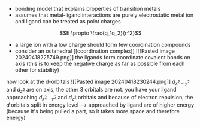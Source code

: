 - bonding model that explains properties of transition metals
- assumes that metal-ligand interactions are purely electrostatic
metal ion and ligand can be treated as point charges

$$E \propto \frac{q_1q_2}{r^2}$$
- a large ion with a low charge should form few coordination compounds
- consider an octahedral [[coordination complex]]
![[Pasted image 20240418225749.png]]
the ligands form coordinate covalent bonds on axis (this is to keep the negative charge as far as possible from each other for stability)

now look at the d-orbitals
![[Pasted image 20240418230244.png]]
$d_{x^2-y^2}$ and $d_{z^2}$ are on axis, the other 3 orbitals are not.
you have your ligand approaching $d_{x^2-y^2}$ and $d_{z^2}$ orbitals and because of electron repulsion, the $d$ orbitals split in energy level --> approached by ligand are of higher energy (because it's being pulled a part, so it takes more space and therefore energy)
